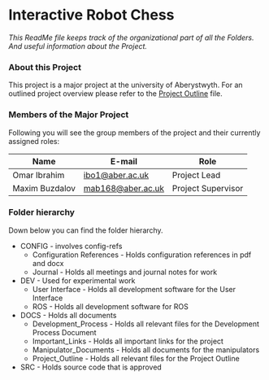 # Interactive Robot Chess

*This ReadMe file keeps track of the organizational part of all the Folders. And useful information about the Project.*

### About this Project
This project is a major project at the university of Aberystwyth. For an outlined project overview please refer to the [Project Outline](DOCS/Project_Outline/MP.IBO1.00_-_Project_Outline.pdf ) file.

### Members of the Major Project
Following you will see the group members of the project and their currently assigned roles:

Name | E-mail | Role
------------ | ------------- | -------------
Omar Ibrahim | ibo1@aber.ac.uk | Project Lead
Maxim Buzdalov | mab168@aber.ac.uk | Project Supervisor

### Folder hierarchy
Down below you can find the folder hierarchy.

* CONFIG						- involves config-refs
    * Configuration References  - Holds configuration references in pdf and docx
	* Journal					- Holds all meetings and journal notes for work
* DEV							- Used for experimental work
    * User Interface            - Holds all development software for the User Interface
    * ROS                       - Holds all development software for ROS
* DOCS                          - Holds all documents
    * Development_Process	- Holds all relevant files for the Development Process Document
    * Important_Links		- Holds all important links for the project
    * Manipulator_Documents     - Holds all documents for the manipulators
    * Project_Outline		- Holds all relevant files for the Project Outline
* SRC                           - Holds source code that is approved

